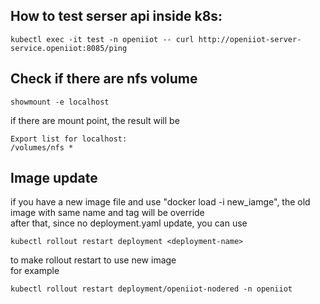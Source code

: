 ## How to test serser api inside k8s:
```shell
kubectl exec -it test -n openiiot -- curl http://openiiot-server-service.openiiot:8085/ping
```
## Check if there are nfs volume
```shell
showmount -e localhost
```
if there are mount point, the result will be
```shell
Export list for localhost:
/volumes/nfs *
```
## Image update
if you have a new image file and use "docker load -i new_iamge", the old image with same name and tag will be override  
after that, since no deployment.yaml update, you can use
```shell
kubectl rollout restart deployment <deployment-name>
```
to make rollout restart to use new image  
for example
```shell
kubectl rollout restart deployment/openiiot-nodered -n openiiot
```
